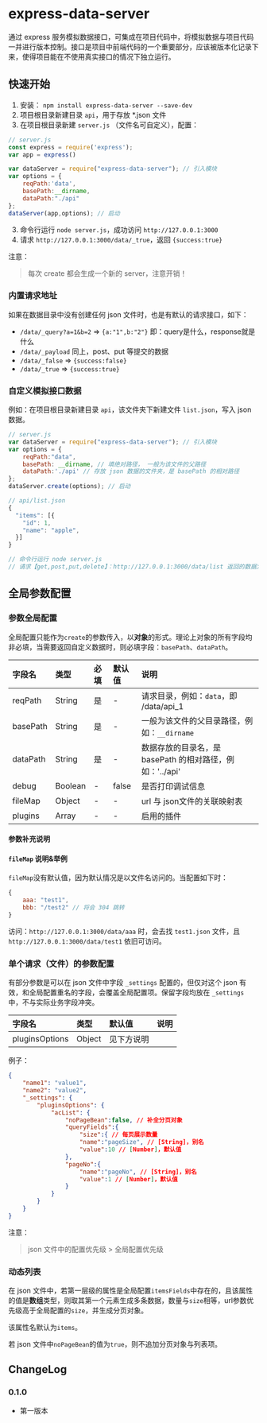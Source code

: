 # express-data-server

通过 express 服务模拟数据接口，可集成在项目代码中，将模拟数据与项目代码一并进行版本控制。接口是项目中前端代码的一个重要部分，应该被版本化记录下来，使得项目能在不使用真实接口的情况下独立运行。


## 快速开始

1. 安装：
`npm install express-data-server --save-dev`
2. 项目根目录新建目录 `api`，用于存放 *.json 文件
2. 在项目根目录新建 `server.js` （文件名可自定义），配置：
```javascript
// server.js
const express = require('express');
var app = express()

var dataServer = require("express-data-server"); // 引入模块
var options = {
    reqPath:'data',
    basePath:__dirname,
    dataPath:"./api"
};
dataServer(app,options); // 启动
```
3. 命令行运行 `node server.js`，成功访问 `http://127.0.0.1:3000`
4. 请求 `http://127.0.0.1:3000/data/_true`，返回 `{success:true}`

注意：
> 每次 create 都会生成一个新的 server，注意开销！


### 内置请求地址
如果在数据目录中没有创建任何 json 文件时，也是有默认的请求接口，如下：

- `/data/_query?a=1&b=2` => `{a:"1",b:"2"}`    即：query是什么，response就是什么
- `/data/_payload` 同上，post、put 等提交的数据
- `/data/_false` => `{success:false}`
- `/data/_true` => `{success:true}`

### 自定义模拟接口数据
例如：在项目根目录新建目录 `api`，该文件夹下新建文件 `list.json`，写入 json 数据。

```javascript
// server.js
var dataServer = require("express-data-server"); // 引入模块
var options = {
    reqPath:"data",
    basePath: __dirname, // 填绝对路径， 一般为该文件的父路径
    dataPath:'./api' // 存放 json 数据的文件夹，是 basePath 的相对路径
};
dataServer.create(options); // 启动

// api/list.json
{
  "items": [{
    "id": 1,
    "name": "apple",
  }]
}

// 命令行运行 node server.js
// 请求【get,post,put,delete】：http://127.0.0.1:3000/data/list 返回的数据为 list.json 内的数据
```

## 全局参数配置

### 参数全局配置
全局配置只能作为`create`的参数传入，以**对象**的形式。理论上对象的所有字段均非必填，当需要返回自定义数据时，则必填字段：`basePath`、`dataPath`。

| 字段名 | 类型 | 必填 | 默认值 | 说明 |
| :-- | :-- | :-- | :-- | :-- |
| reqPath | String | 是 | - | 请求目录，例如：`data`，即 /data/api_1 |
| basePath | String | 是 | - | 一般为该文件的父目录路径，例如：`__dirname` |
| dataPath | String | 是 | - | 数据存放的目录名，是 basePath 的相对路径，例如：'../api' |
| debug | Boolean | - | false | 是否打印调试信息 |
| fileMap | Object | - | - | url 与 json文件的关联映射表 |
| plugins | Array | -| - | 启用的插件 |

#### 参数补充说明

#### `fileMap` 说明&举例
`fileMap`没有默认值，因为默认情况是以文件名访问的。当配置如下时：
```javascript
{
    aaa: "test1",
    bbb: "/test2" // 将会 304 跳转
}
```
访问：`http://127.0.0.1:3000/data/aaa` 时，会去找 `test1.json` 文件，且 `http://127.0.0.1:3000/data/test1` 依旧可访问。

### 单个请求（文件）的参数配置
有部分参数是可以在 json 文件中字段 `_settings` 配置的，但仅对这个 json 有效，和全局配置重名的字段，会覆盖全局配置项。保留字段均放在 `_settings` 中，不与实际业务字段冲突。

| 字段名 | 类型 | 默认值 | 说明 |
| :-- | :-- | :-- | :-- |
| pluginsOptions | Object | 见下方说明 |  |

例子：
```json
{
    "name1": "value1",
    "name2": "value2",
    "_settings": {
        "pluginsOptions": {
            "acList": {
                "noPageBean":false, // 补全分页对象
                "queryFields":{
                    "size":{ // 每页展示数量
                    "name":"pageSize", // [String]，别名
                    "value":10 // [Number]，默认值
                },
                "pageNo":{
                    "name":"pageNo", // [String]，别名
                    "value":1 // [Number]，默认值
                }
            }
        }
    }
}
```

注意：
> json 文件中的配置优先级 > 全局配置优先级

### 动态列表
在 json 文件中，若第一层级的属性是全局配置`itemsFields`中存在的，且该属性的值是**数组**类型，则取其第一个元素生成多条数据，数量与`size`相等，url参数优先级高于全局配置的`size`，并生成分页对象。

该属性名默认为`items`。

若 json 文件中`noPageBean`的值为`true`，则不追加分页对象与列表项。


## ChangeLog
### 0.1.0
- 第一版本
